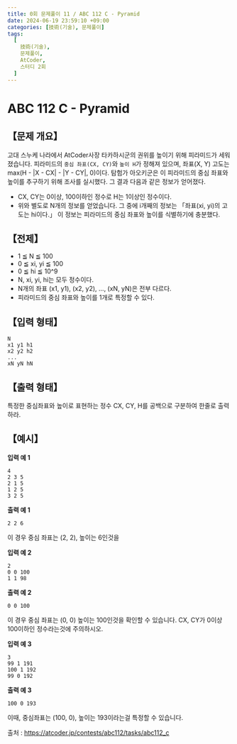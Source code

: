 ```yaml
---
title: 0회 문제풀이 11 / ABC 112 C - Pyramid
date: 2024-06-19 23:59:10 +09:00
categories: [技術(기술), 문제풀이]
tags:
  [
    技術(기술),
    문제풀이,
    AtCoder,
    스터디 2회
  ]
---
```

# ABC 112 C - Pyramid
## 【문제 개요】
고대 스누케 나라에서 AtCoder사장 타카하시군의 권위를 높이기 위해 피라미드가 세워졌습니다.
피라미드의 `중심 좌표(CX, CY)`와 `높이 H`가 정해져 있으며, 좌표(X, Y) 고도는 max(H - |X - CX| - |Y - CY|, 0)이다.
탐험가 아오키군은 이 피라미드의 중심 좌표와 높이를 추구하기 위해 조사를 실시했다. 그 결과 다음과 같은 정보가 얻어졌다.
- CX, CY는 0이상, 100이하인 정수로 H는 1이상인 정수이다.
- 위와 별도로 N개의 정보를 얻었습니다. 그 중에 i개째의 정보는 「좌표(xi, yi)의 고도는 hi이다.」
이 정보는 피라미드의 중심 좌표와 높이를 식별하기에 충분했다.

## 【전제】
- 1 ≦ N ≦ 100
- 0 ≦ xi, yi ≦ 100
- 0 ≦ hi ≦ 10^9
- N, xi, yi, hi는 모두 정수이다.
- N개의 좌표 (x1, y1), (x2, y2), ..., (xN, yN)은 전부 다르다.
- 피라미드의 중심 좌표와 높이를 1개로 특정할 수 있다.

## 【입력 형태】
```
N
x1 y1 h1
x2 y2 h2
...
xN yN hN
```

## 【출력 형태】
특정한 중심좌표와 높이로 표현하는 정수 CX, CY, H를 공백으로 구분하여 한줄로 출력하라.

## 【예시】

**입력 예 1**

```
4 
2 3 5 
2 1 5 
1 2 5 
3 2 5
```

**출력 예 1**

```
2 2 6
```
이 경우 중심 좌표는 (2, 2), 높이는 6인것을 

**입력 예 2**

```
2 
0 0 100 
1 1 98
```

**출력 예 2**

```
0 0 100
```
이 경우 중심 좌표는 (0, 0) 높이는 100인것을 확인할 수 있습니다.
CX, CY가 0이상 100이하인 정수라는것에 주의하시오.

**입력 예 3**

```
3
99 1 191
100 1 192
99 0 192
```

**출력 예 3**

```
100 0 193
```
이때, 중심좌표는 (100, 0), 높이는 193이라는걸 특정할 수 있습니다.

출처 : <a href="https://atcoder.jp/contests/abc112/tasks/abc112_c">https://atcoder.jp/contests/abc112/tasks/abc112_c</a> 